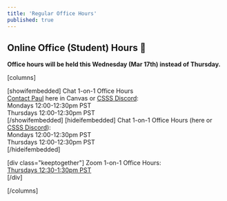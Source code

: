 ```yaml
---
title: 'Regular Office Hours'
published: true
---
```


## Online Office (Student) Hours 🏫

**Office hours will be held this Wednesday (Mar 17th) instead of Thursday.**

[columns]

[showifembedded]
Chat 1-on-1 Office Hours  
[Contact Paul](https://canvas.sfu.ca/courses/59869/external_tools/21638) here in Canvas or [CSSS Discord](https://t.co/GZQUc6iVjS):   
Mondays 12:00-12:30pm PST  
Thursdays 12:00-12:30pm PST  
[/showifembedded]
[hideifembedded]
Chat 1-on-1 Office Hours (here or [CSSS Discord](https://t.co/GZQUc6iVjS)):  
Mondays 12:00-12:30pm PST  
Thursdays 12:00-12:30pm PST  
[/hideifembedded]


[div class="keeptogether"]
Zoom 1-on-1 Office Hours:  
[Thursdays 12:30-1:30pm PST](https://www2.cs.sfu.ca/CourseCentral/363/paulh/1-on-1-office-hours/)  
[/div]

[/columns]
